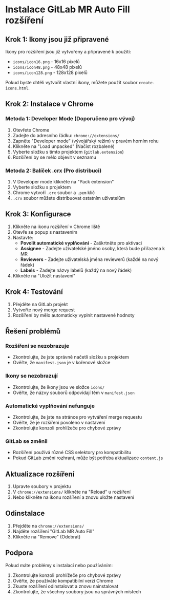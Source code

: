 # Instalace GitLab MR Auto Fill rozšíření

## Krok 1: Ikony jsou již připravené

Ikony pro rozšíření jsou již vytvořeny a připravené k použití:
- `icons/icon16.png` - 16x16 pixelů
- `icons/icon48.png` - 48x48 pixelů  
- `icons/icon128.png` - 128x128 pixelů

Pokud byste chtěli vytvořit vlastní ikony, můžete použít soubor `create-icons.html`.

## Krok 2: Instalace v Chrome

### Metoda 1: Developer Mode (Doporučeno pro vývoj)

1. Otevřete Chrome
2. Zadejte do adresního řádku: `chrome://extensions/`
3. Zapněte "Developer mode" (vývojářský režim) v pravém horním rohu
4. Klikněte na "Load unpacked" (Načíst rozbalené)
5. Vyberte složku s tímto projektem (`gitlab.extension`)
6. Rozšíření by se mělo objevit v seznamu

### Metoda 2: Balíček .crx (Pro distribuci)

1. V Developer mode klikněte na "Pack extension"
2. Vyberte složku s projektem
3. Chrome vytvoří `.crx` soubor a `.pem` klíč
4. `.crx` soubor můžete distribuovat ostatním uživatelům

## Krok 3: Konfigurace

1. Klikněte na ikonu rozšíření v Chrome liště
2. Otevře se popup s nastavením
3. Nastavte:
   - **Povolit automatické vyplňování** - Zaškrtněte pro aktivaci
   - **Assignee** - Zadejte uživatelské jméno osoby, která bude přiřazena k MR
   - **Reviewers** - Zadejte uživatelská jména reviewerů (každé na nový řádek)
   - **Labels** - Zadejte názvy labelů (každý na nový řádek)
4. Klikněte na "Uložit nastavení"

## Krok 4: Testování

1. Přejděte na GitLab projekt
2. Vytvořte nový merge request
3. Rozšíření by mělo automaticky vyplnit nastavené hodnoty

## Řešení problémů

### Rozšíření se nezobrazuje
- Zkontrolujte, že jste správně načetli složku s projektem
- Ověřte, že `manifest.json` je v kořenové složce

### Ikony se nezobrazují
- Zkontrolujte, že ikony jsou ve složce `icons/`
- Ověřte, že názvy souborů odpovídají těm v `manifest.json`

### Automatické vyplňování nefunguje
- Zkontrolujte, že jste na stránce pro vytváření merge requestu
- Ověřte, že je rozšíření povoleno v nastavení
- Zkontrolujte konzoli prohlížeče pro chybové zprávy

### GitLab se změnil
- Rozšíření používá různé CSS selektory pro kompatibilitu
- Pokud GitLab změní rozhraní, může být potřeba aktualizace `content.js`

## Aktualizace rozšíření

1. Upravte soubory v projektu
2. V `chrome://extensions/` klikněte na "Reload" u rozšíření
3. Nebo klikněte na ikonu rozšíření a znovu uložte nastavení

## Odinstalace

1. Přejděte na `chrome://extensions/`
2. Najděte rozšíření "GitLab MR Auto Fill"
3. Klikněte na "Remove" (Odebrat)

## Podpora

Pokud máte problémy s instalací nebo používáním:

1. Zkontrolujte konzoli prohlížeče pro chybové zprávy
2. Ověřte, že používáte kompatibilní verzi Chrome
3. Zkuste rozšíření odinstalovat a znovu nainstalovat
4. Zkontrolujte, že všechny soubory jsou na správných místech 